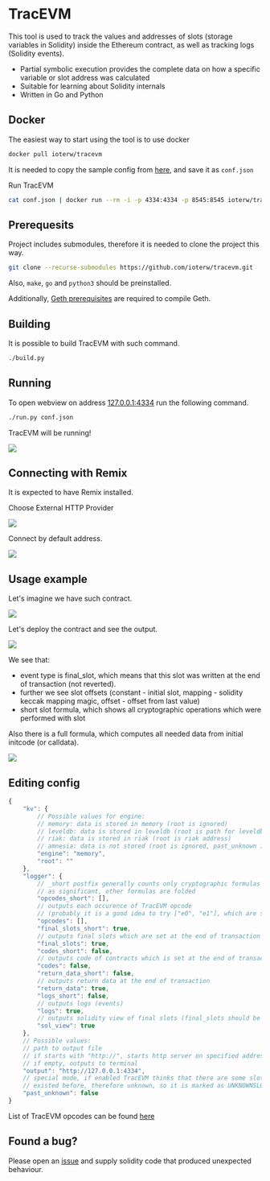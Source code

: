 # TracEVM

This tool is used to track the values and addresses of slots (storage variables in Solidity) inside the Ethereum contract, as well as tracking logs (Solidity events).

- Partial symbolic execution provides the complete data on how a specific variable or slot address was calculated
- Suitable for learning about Solidity internals
- Written in Go and Python

## Docker

The easiest way to start using the tool is to use docker

```bash
docker pull ioterw/tracevm
```

It is needed to copy the sample config from [here](https://github.com/ioterw/tracevm/blob/main/conf.json), and save it as `conf.json`

Run TracEVM

```bash
cat conf.json | docker run --rm -i -p 4334:4334 -p 8545:8545 ioterw/tracevm
```

## Prerequesits

Project includes submodules, therefore it is needed to clone the project this way.

```bash
git clone --recurse-submodules https://github.com/ioterw/tracevm.git
```

Also, `make`, `go` and `python3` should be preinstalled.

Additionally, [Geth prerequisites](https://geth.ethereum.org/docs/getting-started/installing-geth#build-from-source) are required to compile Geth.

## Building

It is possible to build TracEVM with such command.

```bash
./build.py
```

## Running

To open webview on address [127.0.0.1:4334](http://127.0.0.1:4334) run the following command.

```bash
./run.py conf.json
```

TracEVM will be running!

![](images/webview.png)

## Connecting with Remix

It is expected to have Remix installed.

Choose External HTTP Provider

![](images/remix1.png)

Connect by default address.

![](images/remix2.png)

## Usage example

Let's imagine we have such contract.

![](images/sample1.png)

Let's deploy the contract and see the output.

![](images/sample2.png)

We see that:

- event type is final_slot, which means that this slot was written at the end of transaction (not reverted).
- further we see slot offsets (constant - initial slot, mapping - solidity keccak mapping magic, offset - offset from last value)
- short slot formula, which shows all cryptographic operations which were performed with slot

Also there is a full formula, which computes all needed data from initial initcode (or calldata).

![](images/sample3.png)

## Editing config

```Javascript
{
    "kv": {
        // Possible values for engine:
        // memory: data is stored in memory (root is ignored)
        // leveldb: data is stored in leveldb (root is path for leveldb folders)
        // riak: data is stored in riak (root is riak address)
        // amnesia: data is not stored (root is ignored, past_unknown is switched to true)
        "engine": "memory",
        "root": ""
    },
    "logger": {
        // _short postfix generally counts only cryptographic formulas (sha256, keccak etc.)
        // as significant, other formulas are folded 
        "opcodes_short": [],
        // outputs each occurence of TracEVM opcode
        // (probably it is a good idea to try ["e0", "e1"], which are sload and sstore)
        "opcodes": [],
        "final_slots_short": true,
        // outputs final slots which are set at the end of transaction
        "final_slots": true,
        "codes_short": false,
        // outputs code of contracts which is set at the end of transaction
        "codes": false,
        "return_data_short": false,
        // outputs return data at the end of transaction
        "return_data": true,
        "logs_short": false,
        // outputs logs (events)
        "logs": true,
        // outputs solidity view of final slots (final_slots should be enabled)
        "sol_view": true
    },
    // Possible values:
    // path to output file
    // if starts with "http://", starts http server on specified address
    // if empty, outputs to terminal
    "output": "http://127.0.0.1:4334",
    // special mode, if enabled TracEVM thinks that there are some slots or code which
    // existed before, therefore unknown, so it is marked as UNKNOWNSLOT or UNKNOWNCODE
    "past_unknown": false
}
```

List of TracEVM opcodes can be found [here](https://github.com/ioterw/tracevm/blob/main/tracer/dep_tracer/opcodes_backend.go)

## Found a bug?

Please open an [issue](https://github.com/ioterw/tracevm/issues) and supply solidity code that produced unexpected behaviour.
